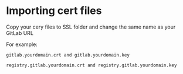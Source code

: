 # Importing cert files

Copy your cery files to SSL folder and change the same name as your GitLab URL

For example:

   ```
gitlab.yourdomain.crt and gitlab.yourdomain.key

registry.gitlab.yourdomain.crt and registry.gitlab.yourdomain.key
   ```
